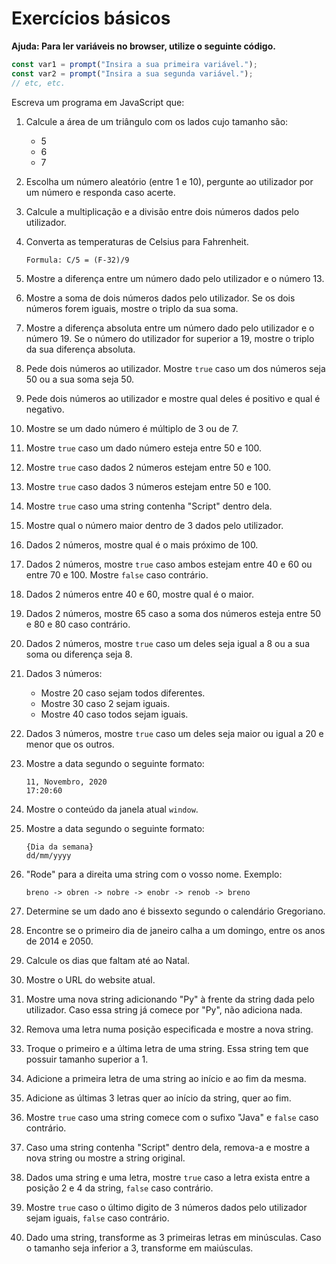 # Exercícios básicos

**Ajuda: Para ler variáveis no browser, utilize o seguinte código.**

```javascript
const var1 = prompt("Insira a sua primeira variável.");
const var2 = prompt("Insira a sua segunda variável.");
// etc, etc.
```

Escreva um programa em JavaScript que:

1. Calcule a área de um triângulo com os lados cujo
   tamanho são:

   - 5
   - 6
   - 7

2. Escolha um número aleatório (entre 1 e 10), pergunte ao utilizador por um
   número e responda caso acerte.

3. Calcule a multiplicação e a divisão entre dois números dados pelo utilizador.

4. Converta as temperaturas de Celsius para Fahrenheit.

   ```text
   Formula: C/5 = (F-32)/9
   ```

5. Mostre a diferença entre um número dado pelo utilizador e o número 13.

6. Mostre a soma de dois números dados pelo utilizador. Se os dois números
   forem iguais, mostre o triplo da sua soma.

7. Mostre a diferença absoluta entre um número dado pelo utilizador e o
   número 19. Se o número do utilizador for superior a 19, mostre o triplo
   da sua diferença absoluta.

8. Pede dois números ao utilizador. Mostre `true` caso um dos números seja 50
   ou a sua soma seja 50.

9. Pede dois números ao utilizador e mostre qual deles é positivo e qual é negativo.

10. Mostre se um dado número é múltiplo de 3 ou de 7.

11. Mostre `true` caso um dado número esteja entre 50 e 100.

12. Mostre `true` caso dados 2 números estejam entre 50 e 100.

13. Mostre `true` caso dados 3 números estejam entre 50 e 100.

14. Mostre `true` caso uma string contenha "Script" dentro dela.

15. Mostre qual o número maior dentro de 3 dados pelo utilizador.

16. Dados 2 números, mostre qual é o mais próximo de 100.

17. Dados 2 números, mostre `true` caso ambos estejam entre 40 e 60 ou entre
    70 e 100. Mostre `false` caso contrário.

18. Dados 2 números entre 40 e 60, mostre qual é o maior.

19. Dados 2 números, mostre 65 caso a soma dos números esteja entre 50 e 80
    e 80 caso contrário.

20. Dados 2 números, mostre `true` caso um deles seja igual a 8 ou a sua soma
    ou diferença seja 8.

21. Dados 3 números:

      - Mostre 20 caso sejam todos diferentes.
      - Mostre 30 caso 2 sejam iguais.
      - Mostre 40 caso todos sejam iguais.

22. Dados 3 números, mostre `true` caso um deles seja maior ou igual a 20 e
    menor que os outros.

23. Mostre a data segundo o seguinte formato:

      ```text
      11, Novembro, 2020
      17:20:60
      ```

24. Mostre o conteúdo da janela atual `window`.

25. Mostre a data segundo o seguinte formato:

      ```text
      {Dia da semana}
      dd/mm/yyyy
      ```

26. "Rode" para a direita uma string com o vosso nome. Exemplo:

      ```text
      breno -> obren -> nobre -> enobr -> renob -> breno
      ```

27. Determine se um dado ano é bissexto segundo o
    calendário Gregoriano.

28. Encontre se o primeiro dia de janeiro calha a um domingo, entre os anos de
    2014 e 2050.

29. Calcule os dias que faltam até ao Natal.

30. Mostre o URL do website atual.

31. Mostre uma nova string adicionando "Py" à frente da string dada pelo
    utilizador. Caso essa string já comece por "Py", não adiciona nada.

32. Remova uma letra numa posição especificada e mostre a nova string.

33. Troque o primeiro e a última letra de uma string. Essa string tem que
    possuir tamanho superior a 1.

34. Adicione a primeira letra de uma string ao início e ao fim da mesma.

35. Adicione as últimas 3 letras quer ao início da string, quer ao fim.

36. Mostre `true` caso uma string comece com o sufixo "Java" e `false` caso contrário.

37. Caso uma string contenha "Script" dentro dela, remova-a e mostre a nova
    string ou mostre a string original.

38. Dados uma string e uma letra, mostre `true` caso a letra exista entre a
    posição 2 e 4 da string, `false` caso contrário.

39. Mostre `true` caso o último digito de 3 números dados pelo utilizador
    sejam iguais, `false` caso contrário.

40. Dado uma string, transforme as 3 primeiras letras em minúsculas. Caso o
    tamanho seja inferior a 3, transforme em maiúsculas.
